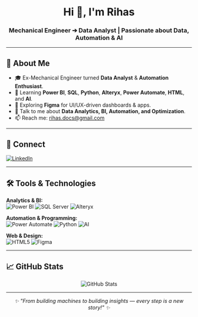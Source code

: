 <h1 align="center">Hi 👋, I'm Rihas</h1>
<h3 align="center">Mechanical Engineer ➔ Data Analyst | Passionate about Data, Automation & AI</h3>

---

## 🌟 About Me
- 🎓 Ex-Mechanical Engineer turned **Data Analyst** & **Automation Enthusiast**.
- 🚀 Learning **Power BI**, **SQL**, **Python**, **Alteryx**, **Power Automate**, **HTML**, and **AI**.
- 🎨 Exploring **Figma** for UI/UX-driven dashboards & apps.
- 💬 Talk to me about **Data Analytics, BI, Automation, and Optimization**.
- 📫 Reach me: [rihas.docs@gmail.com](mailto:rihas.docs@gmail.com)

---

## 🤝 Connect
[![LinkedIn](https://img.shields.io/badge/LinkedIn-0A66C2?style=for-the-badge&logo=linkedin&logoColor=white)](https://www.linkedin.com/in/rihasahmd/)

---

## 🛠️ Tools & Technologies

**Analytics & BI:**  
![Power BI](https://img.shields.io/badge/Power%20BI-F2C811?style=for-the-badge&logo=powerbi&logoColor=black)
![SQL Server](https://img.shields.io/badge/SQL-4479A1?style=for-the-badge&logo=Microsoft%20SQL%20Server&logoColor=white)
![Alteryx](https://img.shields.io/badge/Alteryx-003B71?style=for-the-badge&logo=alteryx&logoColor=white)

**Automation & Programming:**  
![Power Automate](https://img.shields.io/badge/Power%20Automate-0066FF?style=for-the-badge&logo=Microsoft%20Power%20Automate&logoColor=white)
![Python](https://img.shields.io/badge/Python-3776AB?style=for-the-badge&logo=python&logoColor=white)
![AI](https://img.shields.io/badge/Artificial%20Intelligence-00BFFF?style=for-the-badge&logo=openai&logoColor=white)

**Web & Design:**  
![HTML5](https://img.shields.io/badge/HTML5-E34F26?style=for-the-badge&logo=html5&logoColor=white)
![Figma](https://img.shields.io/badge/Figma-F24E1E?style=for-the-badge&logo=figma&logoColor=white)

---

## 📈 GitHub Stats
<p align="center">
  <img src="https://github-readme-stats.vercel.app/api?username=rihaas&show_icons=true&theme=tokyonight" alt="GitHub Stats" />
</p>

---

<p align="center">
  <em>✨ "From building machines to building insights — every step is a new story!" ✨</em>
</p>

